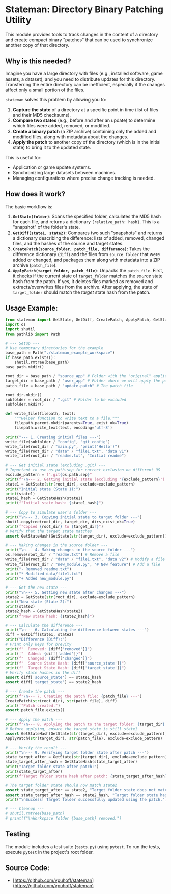 # Stateman: Directory Binary Patching Utility

This module provides tools to track changes in the content of a directory and create compact binary "patches" that can be used to synchronize another copy of that directory.

## Why is this needed?

Imagine you have a large directory with files (e.g., installed software, game assets, a dataset), and you need to distribute updates for this directory. Transferring the entire directory can be inefficient, especially if the changes affect only a small portion of the files.

`stateman` solves this problem by allowing you to:

1.  **Capture the state** of a directory at a specific point in time (list of files and their MD5 checksums).
2.  **Compare two states** (e.g., before and after an update) to determine which files were added, removed, or modified.
3.  **Create a binary patch** (a ZIP archive) containing only the added and modified files, along with metadata about the changes.
4.  **Apply the patch** to another copy of the directory (which is in the initial state) to bring it to the updated state.

This is useful for:
* Application or game update systems.
* Synchronizing large datasets between machines.
* Managing configurations where precise change tracking is needed.

## How does it work?

The basic workflow is:

1.  **`GetState(folder)`**: Scans the specified folder, calculates the MD5 hash for each file, and returns a dictionary `{relative_path: hash}`. This is a "snapshot" of the folder's state.
2.  **`GetDiff(state1, state2)`**: Compares two such "snapshots" and returns a dictionary describing the difference: lists of added, removed, changed files, and the hashes of the source and target states.
3.  **`CreatePatch(source_folder, patch_file, difference)`**: Takes the difference dictionary (`diff`) and the files from `source_folder` that were added or changed, and packages them along with metadata into a ZIP archive (`patch_file`).
4.  **`ApplyPatch(target_folder, patch_file)`**: Unpacks the `patch_file`. First, it checks if the current state of `target_folder` matches the *source* state hash from the patch. If yes, it deletes files marked as removed and extracts/overwrites files from the archive. After applying, the state of `target_folder` should match the *target* state hash from the patch.

## Usage Example:

```python
from stateman import GetState, GetDiff, CreatePatch, ApplyPatch, GetStateHash
import os
import shutil
from pathlib import Path

# --- Setup ---
# Use temporary directories for the example
base_path = Path("./stateman_example_workspace")
if base_path.exists():
    shutil.rmtree(base_path)
base_path.mkdir()

root_dir = base_path / "source_app" # Folder with the "original" application/data
target_dir = base_path / "user_app" # Folder where we will apply the patch
patch_file = base_path / "update.patch" # The patch file

root_dir.mkdir()
subfolder = root_dir / ".git" # Folder to be excluded
subfolder.mkdir()

def write_file(filepath, text):
    """Helper function to write text to a file."""
    filepath.parent.mkdir(parents=True, exist_ok=True)
    filepath.write_text(text, encoding='utf-8')

print("--- 1. Creating initial files ---")
write_file(subfolder / "config", "git config")
write_file(root_dir / "main.py", "print('Hello')")
write_file(root_dir / "data" / "file1.txt", "data v1")
write_file(root_dir / "readme.txt", "Initial readme")

# --- Get initial state (excluding .git) ---
# Important to use os.path.sep for correct exclusion on different OS
exclude_pattern = f".git{os.path.sep}"
print(f"\n--- 2. Getting initial state (excluding '{exclude_pattern}') ---")
state1 = GetState(str(root_dir), exclude=exclude_pattern)
print("Initial state (State 1):")
print(state1)
state1_hash = GetStateHash(state1)
print(f"Initial state hash: {state1_hash}")

# --- Copy to simulate user's folder ---
print("\n--- 3. Copying initial state to target folder ---")
shutil.copytree(root_dir, target_dir, dirs_exist_ok=True)
print(f"Copied {root_dir} to {target_dir}")
# Verify that the target state matches
assert GetStateHash(GetState(str(target_dir), exclude=exclude_pattern)) == state1_hash

# --- Making changes in the source folder ---
print("\n--- 4. Making changes in the source folder ---")
os.remove(root_dir / "readme.txt") # Remove a file
write_file(root_dir / "data" / "file1.txt", "data v2") # Modify a file
write_file(root_dir / "new_module.py", "# New feature") # Add a file
print("- Removed readme.txt")
print("* Modified data/file1.txt")
print("+ Added new_module.py")

# --- Get the new state ---
print("\n--- 5. Getting new state after changes ---")
state2 = GetState(str(root_dir), exclude=exclude_pattern)
print("New state (State 2):")
print(state2)
state2_hash = GetStateHash(state2)
print(f"New state hash: {state2_hash}")

# --- Calculate the difference ---
print("\n--- 6. Calculating the difference between states ---")
diff = GetDiff(state1, state2)
print("Difference (Diff):")
# Print only keys for brevity
print(f"  Removed: {diff['removed']}")
print(f"  Added: {diff['added']}")
print(f"  Changed: {diff['changed']}")
print(f"  Source State Hash: {diff['source_state']}")
print(f"  Target State Hash: {diff['target_state']}")
# Verify state hashes in the diff
assert diff['source_state'] == state1_hash
assert diff['target_state'] == state2_hash

# --- Create the patch ---
print(f"\n--- 7. Creating the patch file: {patch_file} ---")
CreatePatch(str(root_dir), str(patch_file), diff)
print(f"Patch created.")
assert patch_file.exists()

# --- Apply the patch ---
print(f"\n--- 8. Applying the patch to the target folder: {target_dir} ---")
# Before applying, ensure the target state is still state1
assert GetStateHash(GetState(str(target_dir), exclude=exclude_pattern)) == state1_hash
ApplyPatch(str(target_dir), str(patch_file), exclude=exclude_pattern)

# --- Verify the result ---
print("\n--- 9. Verifying target folder state after patch ---")
state_target_after = GetState(str(target_dir), exclude=exclude_pattern)
state_target_after_hash = GetStateHash(state_target_after)
print("Target folder state after patch:")
print(state_target_after)
print(f"Target folder state hash after patch: {state_target_after_hash}")

# The target folder state should now match state2
assert state_target_after == state2, "Target folder state does not match expected State 2"
assert state_target_after_hash == state2_hash, "Target folder state hash does not match expected State 2 hash"
print("\nSuccess! Target folder successfully updated using the patch.")

# --- Cleanup ---
# shutil.rmtree(base_path)
# print(f"\nWorkspace folder {base_path} removed.")

````

## Testing

The module includes a test suite (`tests.py`) using `pytest`. To run the tests, execute `pytest` in the project's root folder.

## Source Code:

  * [https://github.com/vpuhoff/stateman](https://github.com/vpuhoff/stateman)